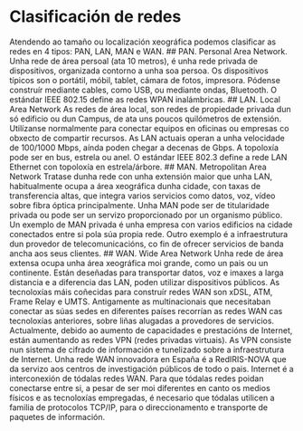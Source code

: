 # Clasificación de redes 
Atendendo ao tamaño ou localización xeográfica podemos clasificar as redes en 4 tipos: PAN, LAN, MAN e WAN.
## PAN. Personal Area Network.
Unha rede de área persoal (ata 10 metros), é unha rede privada de dispositivos, organizada contorno a unha soa persoa. Os dispositivos típicos son o portátil, móbil, tablet, cámara de fotos, impresora.
Pódense construír mediante cables, como USB, ou mediante ondas, Bluetooth. O estándar IEEE 802.15 define as redes WPAN inalámbricas.
## LAN. Local Area Network
As redes de área local, son redes de propiedade privada dun só edificio ou dun Campus, de ata uns poucos quilómetros de extensión.
Utilízanse normalmente para conectar equipos en oficinas ou empresas co obxecto de compartir recursos. As LAN actuais operan a unha velocidade de 100/1000 Mbps, aínda poden chegar a decenas de Gbps. A topoloxía pode ser en bus, estrela ou anel.
O estándar IEEE 802.3 define a rede LAN Ethernet con topoloxía en estrela/árbore.
## MAN. Metropolitan Area Network
Tratase dunha rede con unha extensión maior que unha LAN, habitualmente ocupa a área xeográfica dunha cidade, con taxas de transferencia altas, que integra varios servicios como datos, voz, vídeo sobre fibra óptica principalmente.
Unha MAN pode ser de titularidade privada ou pode ser un servizo proporcionado por un organismo público. Un exemplo de MAN privada é unha empresa con varios edificios na cidade conectados entre si pola súa propia rede. Outro exemplo é a infraestrutura dun provedor de telecomunicacións, co fin de ofrecer servicios de banda ancha aos seus clientes.
## WAN. Wide Area Network
Unha rede de área extensa ocupa unha área xeográfica moi grande, como un pais ou un continente. Están deseñadas para transportar datos, voz e imaxes a larga distancia e a diferencia das LAN, poden utilizar dispositivos públicos.
As tecnoloxías máis coñecidas para construír redes WAN son xDSL, ATM, Frame Relay e UMTS.
Antigamente as multinacionais que necesitaban conectar as súas sedes en diferentes países recorrían as redes WAN cas tecnoloxías anteriores, sobre liñas alugadas a provedores de servicios. Actualmente, debido ao aumento de capacidades e prestacións de Internet, están aumentando as redes VPN (redes privadas virtuais). As VPN consiste nun sistema de cifrado de información e tunelizado sobre a infraestrutura de Internet.
Unha rede WAN innovadora en España é a RedIRIS-NOVA que da servizo aos centros de investigación públicos de todo o pais.
Internet é a interconexión de tódalas redes WAN. Para que tódalas redes poidan conectarse entre si, a pesar de ser moi diferentes en canto os medios físicos e as tecnoloxías empregadas, é necesario que tódalas utilicen a familia de protocolos TCP/IP, para o direccionamento e transporte de paquetes de información.
